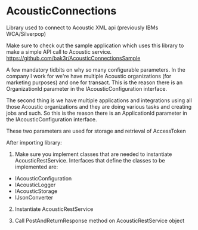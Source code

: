 # AcousticConnections
Library used to connect to Acoustic XML api (previously IBMs WCA/Silverpop)

Make sure to check out the sample application which uses this library to make a simple API call to Acoustic service.
https://github.com/bak3r/AcousticConnectionsSample

A few mandatory tidbits on why so many configurable parameters. In the company I work for
we're have multiple Acoustic organizations (for marketing purposes) and one for transact. 
This is the reason there is an OrganizationId parameter in the IAcousticConfiguration interface.

The second thing is we have multiple applications and integrations using all those Acoustic organizations
and they are doing various tasks and creating jobs and such. So this is the reason there is an ApplicationId
parameter in the IAcousticConfiguration interface.

These two parameters are used for storage and retrieval of AccessToken

After importing library:

1. Make sure you implement classes that are needed to instantiate AcousticRestService.
Interfaces that define the classes to be implemented are:
- IAcousticConfiguration
- IAcousticLogger
- IAcousticStorage
- IJsonConverter

2. Instantiate AcousticRestService

3. Call PostAndReturnResponse method on AcousticRestService object

